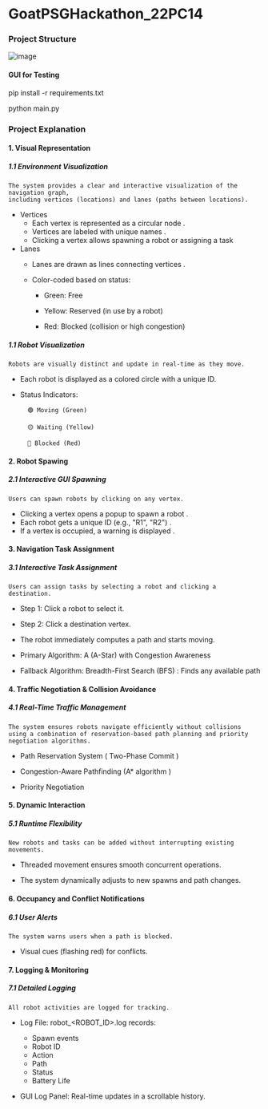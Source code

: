 # GoatPSGHackathon_22PC14

### Project Structure 
![image](https://github.com/user-attachments/assets/df22bd35-cbf2-4665-98f3-4d8b524b29c4)

#### GUI for Testing 

pip install -r requirements.txt

python main.py


### Project Explanation 

#### 1. Visual Representation

##### 1.1 Environment Visualization

    The system provides a clear and interactive visualization of the navigation graph, 
    including vertices (locations) and lanes (paths between locations).

- Vertices 
    - Each vertex is represented as a circular node .
    - Vertices are labeled with unique names .
    - Clicking a vertex allows spawning a robot or assigning a task
- Lanes 
    - Lanes are drawn as lines connecting vertices .
    - Color-coded based on status:

         - Green: Free

        - Yellow: Reserved (in use by a robot)

        -   Red: Blocked (collision or high congestion)

##### 1.1 Robot Visualization
    Robots are visually distinct and update in real-time as they move.

- Each robot is displayed as a colored circle with a unique ID.
- Status Indicators:

        🟢 Moving (Green)

        🟡 Waiting (Yellow)

        🔴 Blocked (Red)

#### 2. Robot Spawing 

##### 2.1 Interactive GUI Spawning

    Users can spawn robots by clicking on any vertex.

- Clicking a vertex opens a popup to spawn a robot .
- Each robot gets a unique ID (e.g., "R1", "R2") .
- If a vertex is occupied, a warning is displayed .


#### 3. Navigation Task Assignment

##### 3.1 Interactive Task Assignment

    Users can assign tasks by selecting a robot and clicking a destination.


- Step 1: Click a robot to select it.

- Step 2: Click a destination vertex.

- The robot immediately computes a path and starts moving.

- Primary Algorithm: A (A-Star) with Congestion Awareness

- Fallback Algorithm: Breadth-First Search (BFS) : Finds any available path 

#### 4. Traffic Negotiation & Collision Avoidance

##### 4.1  Real-Time Traffic Management

    The system ensures robots navigate efficiently without collisions using a combination of reservation-based path planning and priority negotiation algorithms.


-  Path Reservation System ( Two-Phase Commit )

- Congestion-Aware Pathfinding (A* algorithm )

- Priority Negotiation

#### 5. Dynamic Interaction

##### 5.1 Runtime Flexibility

    New robots and tasks can be added without interrupting existing movements.


-  Threaded movement ensures smooth concurrent operations.

- The system dynamically adjusts to new spawns and path changes.

#### 6. Occupancy and Conflict Notifications

##### 6.1 User Alerts

    The system warns users when a path is blocked.


-  Visual cues (flashing red) for conflicts.


#### 7. Logging & Monitoring

##### 7.1 Detailed Logging

    All robot activities are logged for tracking.


-  Log File: robot_<ROBOT_ID>.log records:

    - Spawn events
    - Robot ID 
    - Action 
    - Path 
    - Status 
    - Battery Life 

- GUI Log Panel: Real-time updates in a scrollable history.
